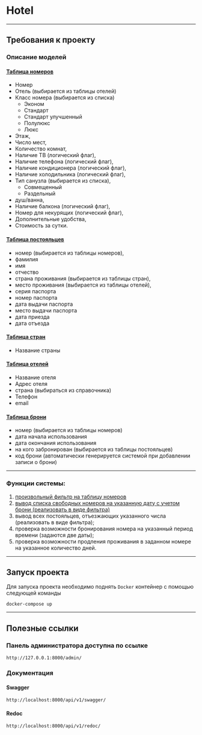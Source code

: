 # Hotel

----------------------------------------------------------------------------

## Требования к проекту

### Описание моделей

#### [Таблица номеров](./hotel/room/models.py)

* Номер
* Отель (выбирается из таблицы отелей)
* Класс номера (выбирается из списка)
  * Эконом
  * Стандарт
  * Стандарт улучшенный
  * Полулюкс
  * Люкс
* Этаж, 
* Число мест, 
* Количество комнат, 
* Наличие ТВ (логический флаг), 
* Наличие телефона (логический флаг), 
* Наличие кондиционера (логический флаг), 
* Наличие холодильника (логический флаг), 
* Тип санузла (выбирается из списка), 
  * Совмещенный
  * Раздельный
* душ/ванна, 
* Наличие балкона (логический флаг), 
* Номер для некурящих (логический флаг), 
* Дополнительные удобства, 
* Стоимость за сутки.

#### [Таблица постояльцев](./hotel/guest/models.py)

* номер (выбирается из таблицы номеров), 
* фамилия
* имя
* отчество
* страна проживания (выбирается из таблицы стран), 
* место проживания (выбирается из таблицы отелей), 
* серия паспорта
* номер паспорта
* дата выдачи паспорта
* место выдачи паспорта
* дата приезда
* дата отъезда

#### [Таблица стран](./hotel/guest/models.py)

* Название страны

#### [Таблица отелей](./hotel/guest/models.py)

* Название отеля
* Адрес отеля
* страна (выбираться из справочника)
* Телефон
* email

#### [Таблица брони](./hotel/booking/models.py)
* номер (выбирается из таблицы номеров)
* дата начала использования
* дата окончания использования
* на кого забронирован (выбирается из таблицы постояльцев)
* код брони (автоматически генерируется системой при добавлении записи о брони)

---------------------------------------------------------------------------

### Функции системы:

1. [произвольный фильтр на таблицу номеров](./hotel/room/views.py) 
2. [вывод списка свободных номеров на указанную дату с учетом брони (реализовать в виде фильтра)](./hotel/room/filters.py)
3. вывод всех постояльцев, отъезжающих указанного числа (реализовать в виде фильтра); 
4. проверка возможности бронирования номера на указанный период времени (задаются две даты); 
5. проверка возможности продления проживания в заданном номере на указанное количество дней.

-----------------------------------------------------------------------------

## Запуск проекта

Для запуска проекта необходимо поднять `Docker` контейнер с помощью следующей команды
```shell
docker-compose up
```

---------------------------------------------------------------------------

## Полезные ссылки

### Панель администратора доступна по ссылке
```djangourlpath
http://127.0.0.1:8000/admin/
```

### Документация 

#### Swagger
```djangourlpath
http://localhost:8000/api/v1/swagger/
```

#### Redoc
```djangourlpath
http://localhost:8000/api/v1/redoc/
```